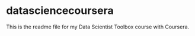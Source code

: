 datasciencecoursera
===================
This is the readme file for my Data Scientist Toolbox course with Coursera.
